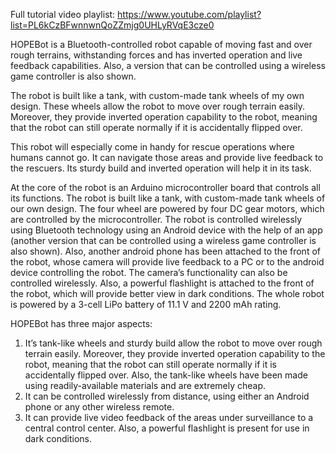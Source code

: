 Full tutorial video playlist: https://www.youtube.com/playlist?list=PL6kCzBFwnnwnQoZZmjg0UHLyRVqE3cze0

HOPEBot is a Bluetooth-controlled robot capable of moving fast and over rough terrains, withstanding forces and has inverted operation and live feedback capabilities. Also, a version that can be controlled using a wireless game controller is also shown.

The robot is built like a tank, with custom-made tank wheels of my own design. These wheels allow the robot to move over rough terrain easily. Moreover, they provide inverted operation capability to the robot, meaning that the robot can still operate normally if it is accidentally flipped over.

This robot will especially come in handy for rescue operations where humans cannot go. It can navigate those areas and provide live feedback to the rescuers. Its sturdy build and inverted operation will help it in its task.

At the core of the robot is an Arduino microcontroller board that controls all its functions. The robot is built like a tank, with custom-made tank wheels of our own design. The four wheel are powered by four DC gear motors, which are controlled by the microcontroller. The robot is controlled wirelessly using Bluetooth technology using an Android device with the help of an app (another version that can be controlled using a wireless game controller is also shown). Also, another android phone has been attached to the front of the robot, whose camera will provide live feedback to a PC or to the android device controlling the robot. The camera’s functionality can also be controlled wirelessly. Also, a powerful flashlight is attached to the front of the robot, which will provide better view in dark conditions. The whole robot is powered by a 3-cell LiPo battery of 11.1 V and 2200 mAh rating.

HOPEBot has three major aspects:
1. It’s tank-like wheels and sturdy build allow the robot to move over rough terrain easily. Moreover, they provide inverted operation capability to the robot, meaning that the robot can still operate normally if it is accidentally flipped over. Also, the tank-like wheels have been made using readily-available materials and are extremely cheap.
2. It can be controlled wirelessly from distance, using either an Android phone or any other wireless remote.
3. It can provide live video feedback of the areas under surveillance to a central control center. Also, a powerful flashlight is present for use in dark conditions.

